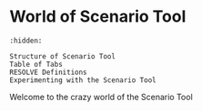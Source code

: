 # World of Scenario Tool 

```{toctree}
:hidden:

Structure of Scenario Tool
Table of Tabs
RESOLVE Definitions
Experimenting with the Scenario Tool
```


Welcome to the crazy world of the Scenario Tool
